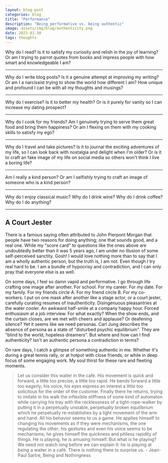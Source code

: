 ```yaml
---
layout: blog-post
categories: blog
title: "Performance"
description: "Being performative vs. being authentic"
image: assets/img/blog/authenticity.png
date: 2023-01-30
tags: thoughts
---
```


Why do I read? Is it to satisfy my curiosity and relish in the joy of learning? Or am I trying to parrot quotes from books and impress people with how smart and knowledgeable I am? 

---

Why do I write blog posts? Is it a genuine attempt at improving my writing? Or am I a narcissist trying to show the world how different I am? How unique and profound I can be with all my thoughts and musings?

---

Why do I exercise? Is it to better my health? Or is it purely for vanity so I can increase my dating prospect? 

---

Why do I cook for my friends? Am I genuinely trying to serve them great food and bring them happiness? Or am I flexing on them with my cooking skills to satisfy my ego? 

---

Why do I travel and take pictures? Is it to journal the exciting adventures of my life, so I can look back with nostalgia and delight when I'm older? Or is it to craft an fake image of my life on social media so others won't think I live a boring life? 

---

Am I really a kind person? Or am I selfishly trying to craft an image of someone who is a kind person?

---

Why do I enjoy classical music? Why do I drink wine? Why do I drink coffee? Why do I do anything? 

---

## A Court Jester

There is a famous saying often attributed to John Pierpont Morgan that people have two reasons for doing anything; one that sounds good, and a real one. While my "score card" to questions like the ones above are undoubtedly better than it was 5 years ago, I am under no illusion of some self-perceived sanctity. Gosh! I would love nothing more than to say that I am a wholly authentic person, but the truth is, I am not. Even though I try real hard to be. I am a bundle of hypocrisy and contradiction, and I can only pray that everyone else is as well.

On some days, I feel so damn vapid and performative. I go through life crafting one image after another. For school. For my career. For my date. For my family. For my friends circle A. For my friend circle B. For my co-workers. I put on one mask after another like a stage actor, or a court jester, carefully curating resumes of inauthenticity. Disingenuous pleasantries at the water cooler. An awkward half-smile at a company happy hour. Forced enthusiasm at a job interview. For what exactly? When the show ends, and the curtain closes, are we met with cheers and applause? Or deafening silence? Yet it seems like we need personas. Carl Jung describes the absence of persona as a state of "disturbed psychic equilibrium". They are "blind to the world, hopeless dreamers". But where and how can I find authenticity? Isn't an authentic persona a contradiction in terms?

On rare days, I catch a glimpse of something authentic in me. Whether it's during a great tennis rally, or at hotpot with close friends, or while in deep focus of some engaging work. My soul thirst for these rare and fleeting moments.





> Let us consider this waiter in the café. His movement is quick and forward, a little too precise, a little too rapid. He bends forward a little too eagerly; his voice, his eyes express an interest a little too solicitous for the order of the customer. Finally there he returns, trying to imitate in his walk the inflexible stiffness of some kind of automaton while carrying his tray with the recklessness of a tight-rope-walker by putting it in a perpetually unstable, perpetually broken equilibrium which he perpetually re-establishes by a light movement of the arm and hand. All his behavior seems to us a game. He applies himself to changing his movements as if they were mechanisms, the one regulating the other; his gestures and even his voice seems to be mechanisms; he gives himself the quickness and pitiless rapidity of things. He is playing, he is amusing himself. But what is he playing? We need not watch long before we can explain it: he is playing at *being* a waiter in a café. There is nothing there to surprise us. - Jean-Paul Sartre, Being and Nothingness
